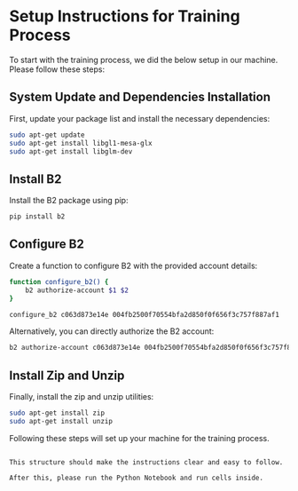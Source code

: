 # Setup Instructions for Training Process

To start with the training process, we did the below setup in our machine. Please follow these steps:

## System Update and Dependencies Installation

First, update your package list and install the necessary dependencies:

```sh
sudo apt-get update
sudo apt-get install libgl1-mesa-glx
sudo apt-get install libglm-dev
```

## Install B2

Install the B2 package using pip:

```sh
pip install b2
```

## Configure B2

Create a function to configure B2 with the provided account details:

```sh
function configure_b2() {
    b2 authorize-account $1 $2
}

configure_b2 c063d873e14e 004fb2500f70554bfa2d850f0f656f3c757f887af1
```

Alternatively, you can directly authorize the B2 account:

```sh
b2 authorize-account c063d873e14e 004fb2500f70554bfa2d850f0f656f3c757f887af1
```

## Install Zip and Unzip

Finally, install the zip and unzip utilities:

```sh
sudo apt-get install zip
sudo apt-get install unzip
```

Following these steps will set up your machine for the training process.
```

This structure should make the instructions clear and easy to follow.

After this, please run the Python Notebook and run cells inside.
